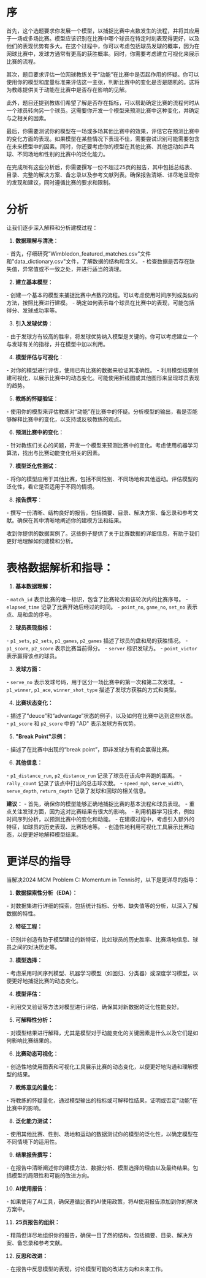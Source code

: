 # 序

首先，这个选题要求你发展一个模型，以捕捉比赛中点数发生的流程，并将其应用于一场或多场比赛。模型应该识别在比赛中哪个球员在特定时刻表现得更好，以及他们的表现优势有多大。在这个过程中，你可以考虑包括球员发球的概率，因为在网球比赛中，发球方通常有更高的获胜概率。同时，你需要考虑建立可视化来展示比赛的流程。

其次，题目要求评估一位网球教练关于“动能”在比赛中是否起作用的怀疑。你可以使用你的模型和度量标准来评估这一主张，判断比赛中的变化是否是随机的。这将为教练提供关于动能在比赛中是否存在影响的见解。

此外，题目还提到教练们希望了解是否存在指标，可以帮助确定比赛的流程何时从一个球员转向另一个球员。这需要你开发一个模型来预测比赛中这种变化，并确定与之相关的因素。

最后，你需要测试你的模型在一场或多场其他比赛中的效果，评估它在预测比赛中的变化方面的表现。如果模型在某些情况下表现不佳，需要尝试识别可能需要包含在未来模型中的因素。同时，你还要考虑你的模型在其他比赛、其他运动如乒乓球、不同场地和性别的比赛中的泛化能力。

在完成所有这些分析后，你需要撰写一份不超过25页的报告，其中包括总结表、目录、完整的解决方案、备忘录以及参考文献列表。确保报告清晰、详尽地呈现你的发现和建议，同时遵循比赛的要求和限制。



# 分析

让我们逐步深入解释和分析建模过程：

1. **数据理解与清洗**：

  \- 首先，仔细研究"Wimbledon_featured_matches.csv"文件和"data_dictionary.csv"文件，了解数据的结构和含义。
  \- 检查数据是否存在缺失值，异常值或不一致之处，并进行适当的清理。

2. **建立基本模型**：

  \- 创建一个基本的模型来捕捉比赛中点数的流程。可以考虑使用时间序列或类似的方法，按照比赛进行建模。
  \- 确定如何表示每个球员在比赛中的表现，可能包括得分、发球成功率等。

3. **引入发球优势**：

  \- 由于发球方有较高的胜率，将发球优势纳入模型是关键的。你可以考虑建立一个与发球有关的指标，并在模型中加以利用。

4. **模型评估与可视化**：

  \- 对你的模型进行评估，使用已有比赛的数据来验证其准确性。
  \- 利用模型结果创建可视化，以展示比赛中的动态变化。可能使用折线图或其他图形来呈现球员表现的趋势。

5. **教练的怀疑验证**：

  \- 使用你的模型来评估教练对“动能”在比赛中的怀疑。分析模型的输出，看是否能够解释比赛中的变化，以支持或反驳教练的观点。

6. **预测比赛中的变化**：

  \- 针对教练们关心的问题，开发一个模型来预测比赛中的变化。考虑使用机器学习算法，找出与比赛动能变化相关的因素。

7. **模型泛化性测试**：

  \- 将你的模型应用于其他比赛，包括不同性别、不同场地和其他运动。评估模型的泛化性，看它是否适用于不同的情境。

8. **报告撰写**：

  \- 撰写一份清晰、结构良好的报告，包括摘要、目录、解决方案、备忘录和参考文献。确保在其中清晰地阐述你的建模方法和结果。

收到你提供的数据案例了。这些例子提供了关于比赛数据的详细信息，有助于我们更好地理解如何建模和分析。



# **表格数据解析和指导：**

1. **基本数据理解：**

  \- `match_id` 表示比赛的唯一标识，包含了比赛轮次和该轮次内的比赛序号。
  \- `elapsed_time` 记录了比赛开始后经过的时间。
  \- `point_no`, `game_no`, `set_no` 表示点、局和盘的序号。

2. **球员表现指标：**

  \- `p1_sets`, `p2_sets`, `p1_games`, `p2_games` 描述了球员的盘和局的获胜情况。
  \- `p1_score`, `p2_score` 表示比赛当前得分。
  \- `server` 标识发球方。
  \- `point_victor` 表示赢得该点的球员。

3. **发球方面：**

  \- `serve_no` 表示发球号码，用于区分一场比赛中的第一次和第二次发球。
  \- `p1_winner`, `p1_ace`, `winner_shot_type` 描述了发球方获胜的方式和类型。

4. **比赛状态变化：**

  \- 描述了“deuce”和“advantage”状态的例子，以及如何在比赛中达到这些状态。
  \- `p1_score` 和 `p2_score` 中的 "AD" 表示发球方有优势。

5. **"Break Point"示例：**

  \- 描述了在比赛中出现的“break point”，即非发球方有机会赢得比赛。

6. **其他信息：**

  \- `p1_distance_run`, `p2_distance_run` 记录了球员在该点中奔跑的距离。
  \- `rally_count` 记录了该点中打出的总击球次数。
  \- `speed_mph`, `serve_width`, `serve_depth`, `return_depth` 记录了发球和回球的相关信息。

**建议：**
\- 首先，确保你的模型能够正确地捕捉比赛的基本流程和球员表现。
\- 重点关注发球方面，因为这对比赛结果有很大的影响。
\- 利用机器学习技术，例如时间序列分析，以预测比赛中的变化和动能。
\- 在建模过程中，考虑引入额外的特征，如球员的历史表现、比赛场地等。
\- 创造性地利用可视化工具展示比赛动态，以便更好地解释模型结果。



# 更详尽的指导

当解决2024 MCM Problem C: Momentum in Tennis时，以下是更详尽的指导：

1. **数据探索性分析（EDA）：**

  \- 对数据集进行详细的探索，包括统计指标、分布、缺失值等的分析，以深入了解数据的特性。

2. **特征工程：**

  \- 识别并创造有助于模型建设的新特征，比如球员的历史胜率、比赛场地信息、球员之间的对决历史等。

3. **模型选择：**

  \- 考虑采用时间序列模型、机器学习模型（如回归、分类器）或深度学习模型，以便更好地捕捉比赛的动态变化。

4. **模型评估：**

  \- 利用交叉验证等方法对模型进行评估，确保其对新数据的泛化性能良好。

5. **可解释性分析：**

  \- 对模型结果进行解释，尤其是模型对于动能变化的关键因素是什么以及它们是如何影响比赛结果的。

6. **比赛动态可视化：**

  \- 创造性地使用图表和可视化工具展示比赛的动态变化，以便更好地沟通和理解模型的结果。

7. **教练意见的量化：**

  \- 将教练的怀疑量化，通过模型输出的指标或可解释性结果，证明或否定“动能”在比赛中的影响。

8. **泛化能力测试：**

  \- 使用其他比赛、性别、场地和运动的数据测试你的模型的泛化性，以确定模型在不同情境下的适用性。

9. **结果报告撰写：**

  \- 在报告中清晰阐述你的建模方法、数据分析、模型选择的理由以及最终结果。包括模型的局限性和可能的改进方向。

10. **AI使用报告：**

  \- 如果使用了AI工具，确保遵循比赛的AI使用政策，将AI使用报告添加到你的解决方案中。

11. **25页报告的组织：**

  \- 精简但详尽地组织你的报告，确保一目了然的结构，包括摘要、目录、解决方案、备忘录和参考文献。

12. **反思和改进：**

  \- 在报告中反思模型的表现，讨论模型可能的改进方向和未来工作。





